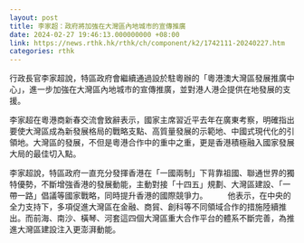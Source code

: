 ```yaml
---
layout: post
title: 李家超：政府將加強在大灣區內地城市的宣傳推廣
date: 2024-02-27 19:46:13.000000000 +08:00
link: https://news.rthk.hk/rthk/ch/component/k2/1742111-20240227.htm
categories: rthk
---
```


行政長官李家超說，特區政府會繼續通過設於駐粵辦的「粵港澳大灣區發展推廣中心」，進一步加強在大灣區內地城市的宣傳推廣，並對港人港企提供在地發展的支援。

李家超在粵港商新春交流會致辭表示，國家主席習近平去年在廣東考察，明確指出要使大灣區成為新發展格局的戰略支點、高質量發展的示範地、中國式現代化的引領地。大灣區的發展，不但是粵港合作中的重中之重，更是香港積極融入國家發展大局的最佳切入點。

李家超說，特區政府一直充分發揮香港在「一國兩制」下背靠祖國、聯通世界的獨特優勢，不斷增強香港的發展動能，主動對接「十四五」規劃、大灣區建設、「一帶一路」倡議等國家戰略，同時提升香港的國際競爭力。
　　 
他表示，在中央的全力支持下，多項促進大灣區在金融、商貿、創科等不同領域合作的措施陸續推出。而前海、南沙、橫琴、河套這四個大灣區重大合作平台的體系不斷完善，為推進大灣區建設注入更澎湃動能。
